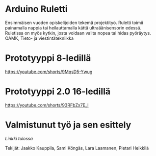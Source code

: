# Arduino Ruletti
Ensimmäisen vuoden opiskelijoiden tekemä projektityö.
Ruletti toimii painamalla nappia tai heilauttamalla kättä ultraäänisensorin edessä.
Ruletissa on myös kytkin, josta voidaan valita nopea tai hidas pyöräytys. 
OAMK, Tieto- ja viestintätekniikka

# Prototyyppi 8-ledillä
https://youtube.com/shorts/9MqsD5-Ywug

# Prototyyppi 2.0 16-ledillä
https://youtube.com/shorts/93RFbZx7E_I

# Valmistunut työ ja sen esittely
*Linkki tulossa*

Tekijät: Jaakko Kauppila, Sami Köngäs, Lara Laamanen, Pietari Heikkilä
